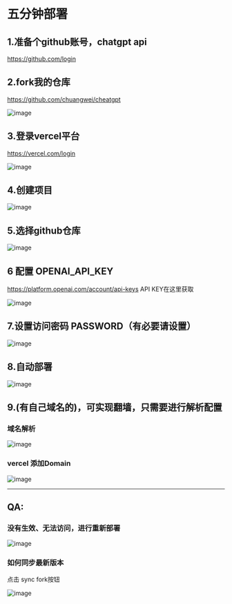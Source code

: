# 五分钟部署

## 1.准备个github账号，chatgpt api

https://github.com/login

## 2.fork我的仓库

https://github.com/chuangwei/cheatgpt

![image](https://user-images.githubusercontent.com/5902016/234778151-907dcb06-280d-4b0a-ba3b-828b32c7baea.png)

## 3.登录vercel平台

https://vercel.com/login

![image](https://user-images.githubusercontent.com/5902016/234778195-acfe43f5-c334-4a2c-8b6b-66e0af806b4d.png)

## 4.创建项目

![image](https://user-images.githubusercontent.com/5902016/234778340-9ec54d06-f623-4aab-9714-04cfd1bf3d07.png)

## 5.选择github仓库

![image](https://user-images.githubusercontent.com/5902016/234778376-8c632c95-7073-48a2-9207-f46c045fa11d.png)

## 6 配置 OPENAI_API_KEY

https://platform.openai.com/account/api-keys  API KEY在这里获取

![image](https://user-images.githubusercontent.com/5902016/234778417-d55d94ec-76a0-45af-b8de-489d2984a4a8.png)

## 7.设置访问密码 PASSWORD（有必要请设置）

![image](https://user-images.githubusercontent.com/5902016/234778448-b95bd7f2-c8eb-444d-85a1-d5834fc796bb.png)

## 8.自动部署

![image](https://user-images.githubusercontent.com/5902016/234778502-8eda19b9-300b-42d4-b98b-c62a0df1a812.png)

## 9.(有自己域名的)，可实现翻墙，只需要进行解析配置

### 域名解析

![image](https://user-images.githubusercontent.com/5902016/234778541-d69fd67b-db78-4290-82f1-e6adc0d038f3.png)


### vercel 添加Domain

![image](https://user-images.githubusercontent.com/5902016/234778565-9e7f51c1-dcb6-45dd-99f1-f0008ceda939.png)

--- 
## QA: 

### 没有生效、无法访问，进行重新部署

![image](https://user-images.githubusercontent.com/5902016/234778598-df64fac6-e965-48b9-b097-6470a282530c.png)

### 如何同步最新版本

点击 sync fork按钮

![image](https://user-images.githubusercontent.com/5902016/234778636-a7624b40-79d8-4769-9bfc-a5c5e7fa131c.png)

